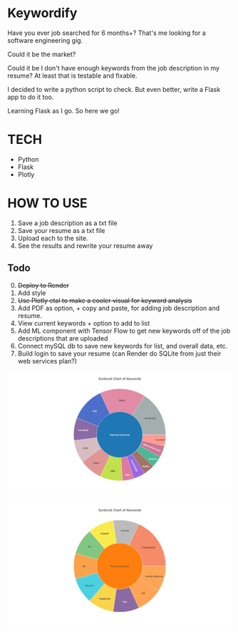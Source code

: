 # Keywordify
Have you ever job searched for 6 months+?
That's me looking for a software engineering gig.

Could it be the market?

Could it be I don't have enough keywords from the job description in my resume?
At least that is testable and fixable.

I decided to write a python script to check.
But even better, write a Flask app to do it too.

Learning Flask as I go. So here we go!

# TECH
- Python
- Flask
- Plotly

# HOW TO USE
1. Save a job description as a txt file
2. Save your resume as a txt file
3. Upload each to the site.
4. See the results and rewrite your resume away

## Todo
0. ~~Deploy to Render~~
1. Add style
2. ~~Use Plotly etal to make a cooler visual for keyword analysis~~
3. Add PDF as option, + copy and paste, for adding job description and resume.
4. View current keywords + option to add to list
5. Add ML component with Tensor Flow to get new keywords off of the job descriptions that are uploaded
6. Connect mySQL db to save new keywords for list, and overall data, etc.
7. Build login to save your resume (can Render do SQLite from just their web services plan?)

![circle chart of matched keywords](static/images/matched_keywords.png)

![circle chart of missing keywords](static/images/missing_keywords.png)

